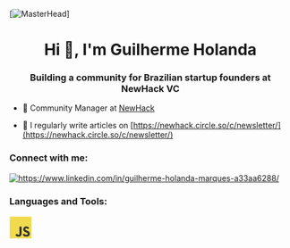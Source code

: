 [![MasterHead](https://i.gifer.com/3HeZ.gif)]

<h1 align="center">Hi 👋, I'm Guilherme Holanda</h1>
<h3 align="center">Building a community for Brazilian startup founders at NewHack VC</h3>

- 🔭 Community Manager at [NewHack](https://newhack.vc/)

- 📝 I regularly write articles on [https://newhack.circle.so/c/newsletter/](https://newhack.circle.so/c/newsletter/)

<h3 align="left">Connect with me:</h3>
<p align="left">
<a href="https://linkedin.com/in/https://www.linkedin.com/in/guilherme-holanda-marques-a33aa6288/" target="blank"><img align="center" src="https://raw.githubusercontent.com/rahuldkjain/github-profile-readme-generator/master/src/images/icons/Social/linked-in-alt.svg" alt="https://www.linkedin.com/in/guilherme-holanda-marques-a33aa6288/" height="30" width="40" /></a>

<h3 align="left">Languages and Tools:</h3>
<p align="left"> <a href="https://developer.mozilla.org/en-US/docs/Web/JavaScript" target="_blank" rel="noreferrer"> <img src="https://raw.githubusercontent.com/devicons/devicon/master/icons/javascript/javascript-original.svg" alt="javascript" width="40" height="40"/> </a> </p>

 

